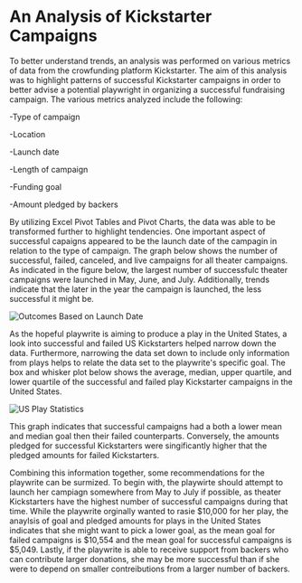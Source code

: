 # An Analysis of Kickstarter Campaigns
To better understand trends, an analysis was performed on various metrics of data from the crowfunding platform Kickstarter. The aim of this analysis was to highlight patterns of successful Kickstarter campaigns in order to better advise a potential playwright in organizing a successful fundraising campaign. The various metrics analyzed include the following:

-Type of campaign

-Location

-Launch date

-Length of campaign

-Funding goal

-Amount pledged by backers

By utilizing Excel Pivot Tables and Pivot Charts, the data was able to be transformed further to highlight tendencies. One important aspect of successful capaigns appeared to be the launch date of the campagin in relation to the type of campaign. The graph below shows the number of successful, failed, canceled, and live campaigns for all theater campaigns. As indicated in the figure below, the largest number of successfulc theater campaigns were launched in May, June, and July. Additionally, trends indicate that the later in the year the campaign is launched, the less successful it might be.

![Outcomes Based on Launch Date](https://user-images.githubusercontent.com/99554642/154381933-e760eea8-0aa9-4aa8-a105-462cf89bfa9c.png)

As the hopeful playwrite is aiming to produce a play in the United States, a look into successful and failed US Kickstarters helped narrow down the data. Furthermore, narrowing the data set down to include only information from plays helps to relate the data set to the playwrite's specific goal. The box and whisker plot below shows the average, median, upper quartile, and lower quartile of the successful and failed play Kickstarter campaigns in the United States.

![US Play Statistics](https://user-images.githubusercontent.com/99554642/154381954-01f277b2-683e-4371-b099-b4a1b1060c57.png)

This graph indicates that successful campaigns had a both a lower mean and median goal then their failed counterparts. Conversely, the amounts pledged for successful Kickstarters were singificantly higher that the pledged amounts for failed Kickstarters. 

Combining this information together, some recommendations for the playwrite can be surmized. To begin with, the playwirte should attempt to launch her campiagn somewhere from May to July if possible, as theater Kickstarters have the highest number of successful campaigns during that time. While the playwrite orginally wanted to rasie $10,000 for her play, the anaylsis of goal and pledged amounts for plays in the United States indicates that she might want to pick a lower goal, as the mean goal for failed campaigns is $10,554 and the mean goal for successful campaigns is $5,049. Lastly, if the playwrite is able to receive support from backers who can contribute larger donations, she may be more successful than if she were to depend on smaller contreibutions from a larger number of backers. 

